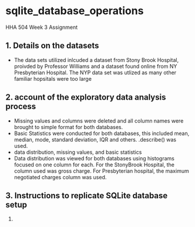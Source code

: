 # sqlite_database_operations
HHA 504 Week 3 Assignment

## 1. Details on the datasets
  * The data sets utilized inlcuded a dataset from Stony Brook Hospital, proivded     by Professor Williams and a dataset found online from NY Presbyterian Hospital.     The NYP data set was utlized as many other familiar hopsitals were too large

## 2. account of the exploratory data analysis process
  * Missing values and columns were deleted and all column names were brought to       simple format for both databases.
  * Basic Statistics were conducted for both databases, this included mean, median,   mode, standard deviation, IQR and others. .describe() was used. 
  * data distribution, missing values, and basic statistics
  * Data distribution was viewed for both databases using histograms focused on one   column for each. For the StonyBrook Hospital, the column used was gross charge.     For Presbyterian hospital, the maximum negotiated charges column was used. 

## 3. Instructions to replicate SQLite database setup
  1.   
